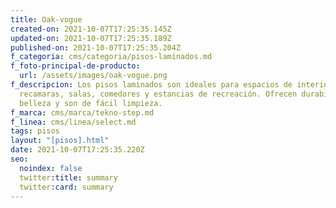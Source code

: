 ```yaml
---
title: Oak-vogue
created-on: 2021-10-07T17:25:35.145Z
updated-on: 2021-10-07T17:25:35.189Z
published-on: 2021-10-07T17:25:35.204Z
f_categoria: cms/categoria/pisos-laminados.md
f_foto-principal-de-producto:
  url: /assets/images/oak-vogue.png
f_descripcion: Los pisos laminados son ideales para espacios de interior como
  recamaras, salas, comedores y estancias de recreación. Ofrecen durabilidad,
  belleza y son de fácil limpieza.
f_marca: cms/marca/tekno-step.md
f_linea: cms/linea/select.md
tags: pisos
layout: "[pisos].html"
date: 2021-10-07T17:25:35.220Z
seo:
  noindex: false
  twitter:title: summary
  twitter:card: summary
---
```

